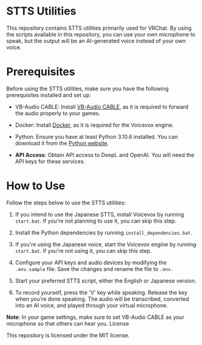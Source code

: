 # STTS Utilities

This repository contains STTS utilities primarily used for VRChat. By using the scripts available in this repository, you can use your own microphone to speak, but the output will be an AI-generated voice instead of your own voice.

# Prerequisites

Before using the STTS utilities, make sure you have the following prerequisites installed and set up:

- VB-Audio CABLE: Install [VB-Audio CABLE](https://vb-audio.com/Cable/), as it is required to forward the audio properly to your games.

- Docker: Install [Docker](https://www.docker.com/products/docker-desktop/), as it is required for the Voicevox engine.

- Python: Ensure you have at least Python 3.10.6 installed. You can download it from the [Python website](https://www.python.org/downloads/release/python-3106/).

- **API Access**: Obtain API access to DeepL and OpenAI. You will need the API keys for these services.

# How to Use

Follow the steps below to use the STTS utilities:

1. If you intend to use the Japanese STTS, install Voicevox by running `start.bat`. If you're not planning to use it, you can skip this step.

2. Install the Python dependencies by running `install_dependencies.bat`.

3. If you're using the Japanese voice, start the Voicevox engine by running `start.bat`. If you're not using it, you can skip this step.

4. Configure your API keys and audio devices by modifying the `.env.sample` file. Save the changes and rename the file to `.env.`

5. Start your preferred STTS script, either the English or Japanese version.

6. To record yourself, press the 'V' key while speaking. Release the key when you're done speaking. The audio will be transcribed, converted into an AI voice, and played through your virtual microphone.

**Note**: In your game settings, make sure to set VB-Audio CABLE as your microphone so that others can hear you.
License

This repository is licensed under the MIT license.
